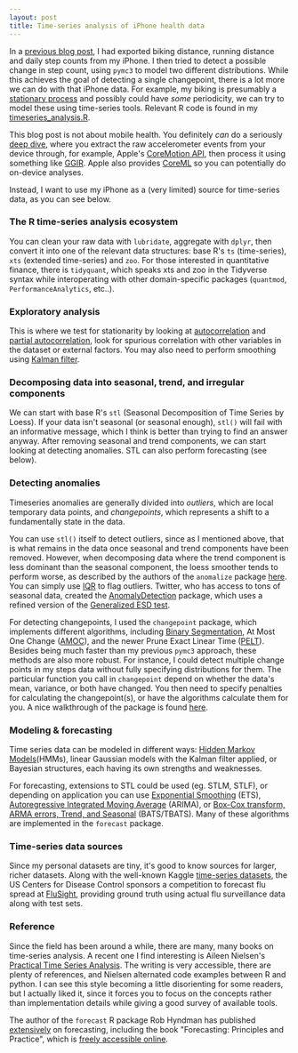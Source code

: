 ```yaml
---
layout: post
title: Time-series analysis of iPhone health data
---
```


In a [previous blog post](https://ptvan.github.io/Python-MCMC-nuggets/), I had exported biking distance, running distance and daily step counts from my iPhone. I then tried to detect a possible change in step count, using `pymc3` to model two different distributions. While this achieves the goal of detecting a single changepoint, there is a lot more we can do with that iPhone data. For example, my biking is presumably a [stationary process](https://en.wikipedia.org/wiki/Stationary_process) and possibly could have _some_ periodicity, we can try to model these using time-series tools. Relevant R code is found in my [timeseries_analysis.R](https://github.com/ptvan/R-snippets/blob/master/timeseries_analysis.R).

This blog post is not about mobile health. You definitely *can* do a seriously [deep dive](https://towardsdatascience.com/run-or-walk-detecting-user-activity-with-machine-learning-and-core-ml-part-1-9658c0dcdd90), where you extract the raw accelerometer events from your device through, for example, Apple's [CoreMotion API](https://developer.apple.com/documentation/coremotion), then process it using something like [GGIR](https://cran.r-project.org/web/packages/GGIR/vignettes/GGIR.html). Apple also provides [CoreML](https://developer.apple.com/documentation/coreml) so you can potentially do on-device analyses.

Instead, I want to use my iPhone as a (very limited) source for time-series data, as you can see below.

### The R time-series analysis ecosystem

You can clean your raw data with `lubridate`, aggregate with `dplyr`, then convert it into one of the relevant data structures: base R's `ts` (time-series), `xts` (extended time-series) and `zoo`. For those interested in quantitative finance, there is `tidyquant`, which speaks xts and zoo in the Tidyverse syntax while interoperating with other domain-specific packages (`quantmod`, `PerformanceAnalytics`, etc..).

### Exploratory analysis

This is where we test for stationarity by looking at [autocorrelation](https://en.wikipedia.org/wiki/Autocorrelation) and [partial autocorrelation](https://en.wikipedia.org/wiki/Partial_autocorrelation_function), look for spurious correlation with other variables in the dataset or external factors. You may also need to perform smoothing using [Kalman filter](https://en.wikipedia.org/wiki/Kalman_filter).

### Decomposing data into seasonal, trend, and irregular components

We can start with base R's `stl` (Seasonal Decomposition of Time Series by Loess). If your data isn't seasonal (or seasonal enough), `stl()` will fail with an informative message, which I think is better than trying to find an answer anyway. After removing seasonal and trend components, we can start looking at detecting anomalies. STL can also perform forecasting (see below).

### Detecting anomalies

Timeseries anomalies are generally divided into *outliers*, which are local temporary data points, and *changepoints*, which represents a shift to a fundamentally state in the data.

You can use `stl()` itself to detect outliers, since as I mentioned above, that is what remains in the data once seasonal and trend components have been removed. However, when decomposing data where the trend component is less dominant than the seasonal component, the loess smoother tends to perform worse, as described by the authors of the `anomalize` package [here](https://cran.r-project.org/web/packages/anomalize/vignettes/anomalize_methods.html). You can simply use [IQR](https://en.wikipedia.org/wiki/Interquartile_range) to flag outliers. Twitter, who has access to tons of seasonal data, created the [AnomalyDetection](https://blog.twitter.com/engineering/en_us/a/2015/introducing-practical-and-robust-anomaly-detection-in-a-time-series.html) package, which uses a refined version of the [Generalized ESD test](https://www.itl.nist.gov/div898/handbook/eda/section3/eda35h3.htm). 

For detecting changepoints, I used the `changepoint` package, which implements different algorithms, including [Binary Segmentation](https://www.jstor.org/stable/2529204), At Most One Change ([AMOC](https://www.jstor.org/stable/2334932)), and the newer Prune Exact Linear Time ([PELT](https://arxiv.org/pdf/1101.1438.pdf)). Besides being much faster than my previous `pymc3` approach, these methods are also more robust. For instance, I could detect multiple change points in my steps data without fully specifying distributions for them. The particular function you call in `changepoint` depend on whether the data's mean, variance, or both have changed. You then need to specify penalties for calculating the changepoint(s), or have the algorithms calculate them for you. A nice walkthrough of the package is found [here](http://members.cbio.mines-paristech.fr/~thocking/change-tutorial/RK-CptWorkshop.html).

### Modeling & forecasting

Time series data can be modeled in different ways: [Hidden Markov Models](https://en.wikipedia.org/wiki/Hidden_Markov_model)(HMMs), linear Gaussian models with the Kalman filter applied, or Bayesian structures, each having its own strengths and weaknesses.

For forecasting, extensions to STL could be used (eg. STLM, STLF), or depending on application you can use [Exponential Smoothing](https://pkg.robjhyndman.com/forecast/reference/ets.html) (ETS), [Autoregressive Integrated Moving Average](https://en.wikipedia.org/wiki/Autoregressive_integrated_moving_average) (ARIMA), or [Box-Cox transform, ARMA errors, Trend, and Seasonal](https://robjhyndman.com/papers/ComplexSeasonality.pdf) (BATS/TBATS). Many of these algorithms are implemented in the `forecast` package.

### Time-series data sources

Since my personal datasets are tiny, it's good to know sources for larger, richer datasets. Along with the well-known Kaggle [time-series datasets](https://www.kaggle.com/tags/time-series), the US Centers for Disease Control sponsors a competition to forecast flu spread at [FluSight](https://predict.cdc.gov/), providing ground truth using actual flu surveillance data along with test sets.

### Reference

Since the field has been around a while, there are many, many books on time-series analysis. A recent one I find interesting is Aileen Nielsen's [Practical Time Series Analysis](https://www.oreilly.com/library/view/practical-time-series/9781492041641/). The writing is very accessible, there are plenty of references, and Nielsen alternated code examples between R and python. I can see this style becoming a little disorienting for some readers, but I actually liked it, since it forces you to focus on the concepts rather than implementation details while giving a good survey of available tools.

The author of the `forecast` R package Rob Hyndman has published [extensively](https://robjhyndman.com/publications/) on forecasting, including the book "Forecasting: Principles and Practice", which is [freely accessible online](https://otexts.com/fpp2/).
